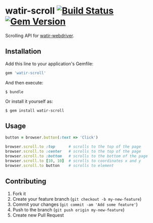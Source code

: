 # watir-scroll [![Build Status](https://travis-ci.org/p0deje/watir-scroll.png?branch=master)](https://travis-ci.org/p0deje/watir-scroll) [![Gem Version](https://badge.fury.io/rb/watir-scroll.png)](http://badge.fury.io/rb/watir-scroll)

Scrolling API for [watir-webdriver](http://github.com/watir/watir-webdriver).

## Installation

Add this line to your application's Gemfile:

```ruby
gem 'watir-scroll'
```

And then execute:

```shell
$ bundle
```

Or install it yourself as:

```shell
$ gem install watir-scroll
```

## Usage

```ruby
button = browser.button(:text => 'Click')

browser.scroll.to :top      # scrolls to the top of the page
browser.scroll.to :center   # scrolls to the top of the page
browser.scroll.to :bottom   # scrolls to the bottom of the page
browser.scroll.to [10, 10]  # scrolls to coordinates x and y
browser.scroll.to button    # scrolls to element
```

## Contributing

1. Fork it
2. Create your feature branch (`git checkout -b my-new-feature`)
3. Commit your changes (`git commit -am 'Add some feature'`)
4. Push to the branch (`git push origin my-new-feature`)
5. Create new Pull Request
